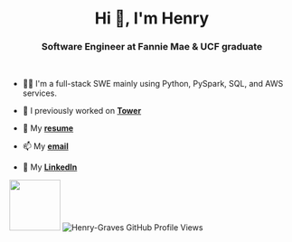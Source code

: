 <h1 align="center">Hi 👋, I'm Henry</h1>
<h3 align="center">Software Engineer at Fannie Mae & UCF graduate</h3>
<br>

- 👨‍💻 I'm a full-stack SWE mainly using Python, PySpark, SQL, and AWS services.

- 🔭 I previously worked on **[Tower](https://github.com/ucf-tower-app)**

- 📄 My **[resume](https://henrygraves.me/resume.pdf)**

- 📫 My **[email](mailto:henrywgraves11@gmail.com)**

- 🤝 My **[LinkedIn](https://www.linkedin.com/in/henrygraves/)**

<img height="90px" src="https://github-profile-trophy.vercel.app/?username=Henry-Graves&theme=dracula&title=Commit,PullRequest,Repositories,Issues,Stars">
<img src="https://komarev.com/ghpvc/?username=Henry-Graves&label=Profile%20views&color=68bcfd&style=flat" alt="Henry-Graves GitHub Profile Views" />
